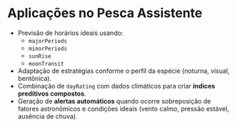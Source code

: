 # Aplicações no Pesca Assistente

- Previsão de horários ideais usando:
  - `majorPeriods`
  - `minorPeriods`
  - `sunRise`
  - `moonTransit`
- Adaptação de estratégias conforme o perfil da espécie (noturna, visual, bentônica).
- Combinação de `dayRating` com dados climáticos para criar **índices preditivos compostos**.
- Geração de **alertas automáticos** quando ocorre sobreposição de fatores astronômicos e condições ideais (vento calmo, pressão estável, ausência de chuva).
